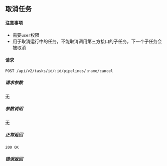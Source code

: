 ## 取消任务

#### 注意事项

- 需要`user`权限
- 用于取消运行中的任务，不能取消调用第三方接口的子任务，下一个子任务会被取消

#### 请求

```
POST /api/v2/tasks/id/:id/pipelines/:name/cancel
```

##### 请求参数

无

##### 参数说明

无

##### 正常返回

```
200 OK
```

##### 错误返回
